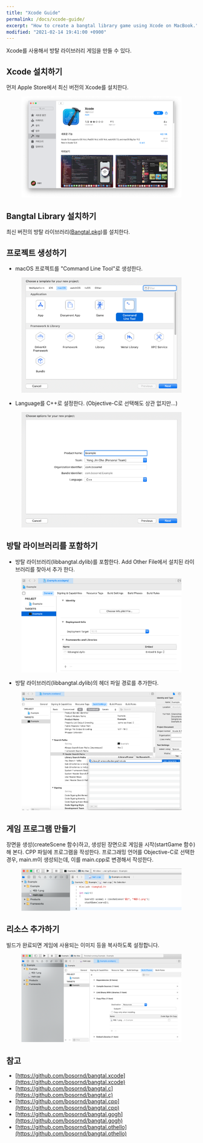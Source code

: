 ```yaml
---
title: "Xcode Guide"
permalink: /docs/xcode-guide/
excerpt: "How to create a bangtal library game using Xcode on MacBook."
modified: "2021-02-14 19:41:00 +0900"
---
```

Xcode를 사용해서 방탈 라이브러리 게임을 만들 수 있다.

## Xcode 설치하기
먼저 Apple Store에서 최신 버전의 Xcode를 설치한다.

<figure>
  <a href="/assets/images/xcode_install.png">
  <img src="/assets/images/xcode_install.png" alt="Apple Store에서 Xcode 설치하기"></a>
</figure>

## Bangtal Library 설치하기
최신 버전의 방탈 라이브러리([Bangtal.pkg](https://github.com/bosornd/bangtal/releases))를 설치한다.

## 프로젝트 생성하기
- macOS 프로젝트를 "Command Line Tool"로 생성한다.
<figure>
  <a href="/assets/images/xcode_create_project1.png">
  <img src="/assets/images/xcode_create_project1.png" alt="프로젝트 생성하기"></a>
</figure>

- Language를 C++로 설정한다. (Objective-C로 선택해도 상관 없지만...)
<figure>
  <a href="/assets/images/xcode_create_project2.png">
  <img src="/assets/images/xcode_create_project2.png" alt="프로그래밍 언어 C++ 선택하기"></a>
</figure>

## 방탈 라이브러리를 포함하기
- 방탈 라이브러리(libbangtal.dylib)를 포함한다. Add Other File에서 설치된 라이브러리를 찾아서 추가 한다.
<figure>
  <a href="/assets/images/xcode_add_library.png">
  <img src="/assets/images/xcode_add_library.png" alt="방탈 라이브러리 포함하기"></a>
</figure>

- 방탈 라이브러리(libbangtal.dylib)의 헤더 파일 경로를 추가한다.
<figure>
  <a href="/assets/images/xcode_add_header_path.png">
  <img src="/assets/images/xcode_add_header_path.png" alt="방탈 라이브러리 헤더 포함하기"></a>
</figure>

## 게임 프로그램 만들기
장면을 생성(createScene 함수)하고, 생성된 장면으로 게임을 시작(startGame 함수)해 본다.
CPP 파일에 프로그램을 작성한다.
프로그래밍 언어를 Objective-C로 선택한 경우, main.m이 생성되는데, 이를 main.cpp로 변경해서 작성한다.

<figure>
  <a href="/assets/images/xcode_program.png">
  <img src="/assets/images/xcode_program.png" alt="게임 프로그램 만들기"></a>
</figure>

## 리소스 추가하기
빌드가 완료되면 게임에 사용되는 이미지 등을 복사하도록 설정합니다.

<figure>
  <a href="/assets/images/xcode_resources.png">
  <img src="/assets/images/xcode_resources.png" alt="리소스 추가하기"></a>
</figure>

## 참고
- [https://github.com/bosornd/bangtal.xcode](https://github.com/bosornd/bangtal.xcode)
- [https://github.com/bosornd/bangtal.c](https://github.com/bosornd/bangtal.c)
- [https://github.com/bosornd/bangtal.cpp](https://github.com/bosornd/bangtal.cpp)
- [https://github.com/bosornd/bangtal.gogh](https://github.com/bosornd/bangtal.gogh)
- [https://github.com/bosornd/bangtal.othello](https://github.com/bosornd/bangtal.othello)

